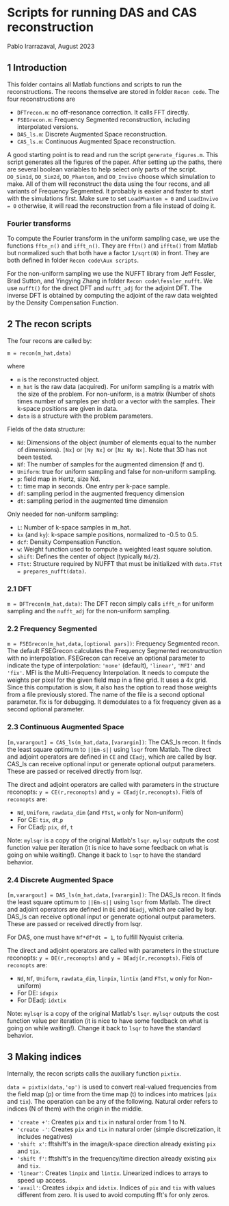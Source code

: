 # Scripts for running DAS and CAS reconstruction
Pablo Irarrazaval, August 2023

## 1 Introduction
This folder contains all Matlab functions and scripts to run the reconstructions. The recons themselve are stored in folder `Recon code`. The four reconstructions are 
- `DFTrecon.m`: no off-resonance correction. It calls FFT directly.
- `FSEGrecon.m`: Frequency Segmented reconstruction, including interpolated versions.
- `DAS_ls.m`: Discrete Augmented Space reconstruction.
- `CAS_ls.m`: Continuous Augmented Space reconstruction.
  
A good starting point is to read and run the script `generate_figures.m`. This script generates all the figures of the paper. After setting up the paths, there are several boolean variables to help select only parts of the script. `DO_Sim1d`, `DO_Sim2d`, `DO_Phantom`, and `DO_Invivo` choose which simulation to make. All of them will reconstruct the data using the four recons, and all variants of Frequency Segmented. It probably is easier and faster to start with the simulations first. Make sure to set `LoadPhantom = 0` and `LoadInvivo = 0` otherwise, it will read the reconstruction from a file instead of doing it.

### Fourier transforms
To compute the Fourier transform in the uniform sampling case, we use the functions `fftn_n()` and `ifft_n()`. They are `fftn()` and `ifftn()` from Matlab but normalized such that both have a factor `1/sqrt(N)` in front. They are both defined in folder `Recon code\Aux scripts`.

For the non-uniform sampling we use the NUFFT library from Jeff Fessler, Brad Sutton, and Yingying Zhang in folder `Recon code\fessler_nufft`. We use `nufft()` for the direct DFT and `nufft_adj` for the adjoint DFT. The inverse DFT is obtained by computing the adjoint of the raw data weighted by the Density Compensation Function.

## 2 The recon scripts
The four recons are called by:

`m = recon(m_hat,data)`

where
- `m` is the reconstructed object.
- `m_hat` is the raw data (acquired). For uniform sampling is a matrix with the size of the problem. For non-uniform, is a matrix (Number of shots times number of samples per shot) or a vector with the samples. Their k-space positions are given in data.
- `data` is a structure with the problem parameters.
  
Fields of the data structure:
- `Nd`: Dimensions of the object (number of elements equal to the number of dimensions). `[Nx]` or `[Ny Nx]` or `[Nz Ny Nx]`. Note that 3D has not been tested.
- `Nf`: The number of samples for the augmented dimension (f and t).
- `Uniform`: true for uniform sampling and false for non-uniform sampling.
- `p`: field map in Hertz, size Nd.
- `t`: time map in seconds. One entry per k-pace sample.
- `df`: sampling period in the augmented frequency dimension
- `dt`: sampling period in the augmented time dimension

Only needed for non-uniform sampling:
- `L`: Number of k-space samples in m_hat.
- `kx` (and `ky`): k-space sample positions, normalized to -0.5 to 0.5.
- `dcf`: Density Compensation Function.
- `w`: Weight function used to compute a weighted least square solution.
- `shift`: Defines the center of object (typically `Nd/2`). 
- `FTst`: Structure required by NUFFT that must be initialized with `data.FTst = prepares_nufft(data)`.

### 2.1 DFT
`m = DFTrecon(m_hat,data)`: The DFT recon simply calls `ifft_n` for uniform sampling and the `nufft_adj` for the non-uniform sampling.

### 2.2 Frequency Segmented
`m = FSEGrecon(m_hat,data,[optional pars])`: Frequency Segmented recon. The default FSEGrecon calculates the Frequency Segmented reconstruction with no interpolation. FSEGrecon can receive an optional parameter to indicate the type of interpolation: `'none'` (default), `'linear'`, `'MFI'` and `'fix'`. MFI is the Multi-Frequency Interpolation. It needs to compute the weights per pixel for the given field map in a fine grid. It uses a 4x grid. Since this computation is slow, it also has the option to read those weights from a file previously stored. The name of the file is a second optional parameter. fix is for debugging. It demodulates to a fix frequency given as a second optional parameter.

### 2.3 Continuous Augmented Space
`[m,varargout] = CAS_ls(m_hat,data,[varargin])`: The CAS_ls recon. It finds the least square optimum to `||Em-s||` using `lsqr` from Matlab. The direct and adjoint operators are defined in `CE` and `CEadj`, which are called by lsqr. CAS_ls can receive optional input or generate optional output parameters. These are passed or received directly from lsqr.

The direct and adjoint operators are called with parameters in the structure reconopts: `y = CE(r,reconopts)` and `y = CEadj(r,reconopts)`. Fiels of `reconopts` are:
- `Nd`, `Uniform`, `rawdata_dim` (and `FTst`, `w` only for Non-uniform)
- For CE: `tix`, `dt`,`p`
- For CEadj: `pix`, `df`, `t`

Note: `mylsqr` is a copy of the original Matlab's `lsqr`. `mylsqr` outputs the cost function value per iteration (it is nice to have some feedback on what is going on while waiting!). Change it back to `lsqr` to have the standard behavior.

### 2.4 Discrete Augmented Space
`[m,varargout] = DAS_ls(m_hat,data,[varargin])`: The DAS_ls recon. It finds the least square optimum to `||Em-s||` using `lsqr` from Matlab. The direct and adjoint operators are defined in `DE` and `DEadj`, which are called by lsqr. DAS_ls can receive optional input or generate optional output parameters. These are passed or received directly from lsqr.

For DAS, one must have `Nf*df*dt = 1`, to fulfill Nyquist criteria.

The direct and adjoint operators are called with parameters in the structure reconopts: `y = DE(r,reconopts)` and `y = DEadj(r,reconopts)`. Fiels of `reconopts` are:
- `Nd`, `Nf`, `Uniform`, `rawdata_dim`, `linpix`, `lintix` (and `FTst`, `w` only for Non-uniform)
- For DE: `idxpix`
- For DEadj: `idxtix`

Note: `mylsqr` is a copy of the original Matlab's `lsqr`. `mylsqr` outputs the cost function value per iteration (it is nice to have some feedback on what is going on while waiting!). Change it back to `lsqr` to have the standard behavior.

## 3 Making indices
Internally, the recon scripts calls the auxiliary function `pixtix`.

`data = pixtix(data,'op')` is used to convert real-valued frequencies from the field map (p) or time from the time map (t) to indices into matrices (`pix` and `tix`). The operation can be any of the following. Natural order refers to indices (N of them) with the origin in the middle.
- `'create +'`:   Creates `pix` and `tix` in natural order from 1 to N.
- `'create -'`:   Creates `pix` and `tix` in natural order (simple discretization, it includes negatives)
- `'shift x'`:    fftshift's in the image/k-space direction already existing `pix` and `tix`.
- `'shift f'`:    fftshift's in the frequency/time direction already existing `pix` and `tix`.
- `'linear'`:     Creates `linpix` and `lintix`. Linearized indices to arrays to speed up access.
- `'avail'`:      Creates `idxpix` and `idxtix`. Indices of `pix` and `tix` with values different from zero. It is used to avoid computing fft's for only zeros.
